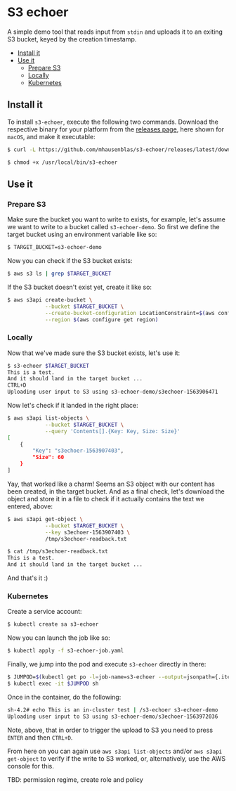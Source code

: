 # S3 echoer

A simple demo tool that reads input from `stdin` and uploads it to an
exiting S3 bucket, keyed by the creation timestamp.

- [Install it](#install-it)
- [Use it](#use-it)
  - [Prepare S3](#prepare-s3)
  - [Locally](#locally)
  - [Kubernetes](#kubernetes) 

## Install it

To install `s3-echoer`, execute the following two commands. Download the 
respective binary for your platform from the [releases page](https://github.com/mhausenblas/s3-echoer/releases), here shown for `macOS`, and make it executable:

```sh
$ curl -L https://github.com/mhausenblas/s3-echoer/releases/latest/download/s3-echoer-macos -o /usr/local/bin/s3-echoer

$ chmod +x /usr/local/bin/s3-echoer
```

## Use it

### Prepare S3

Make sure the bucket you want to write to exists, for example, let's assume we 
want to write to a bucket called `s3-echoer-demo`. So first we define the target 
bucket using an environment variable like so:

```sh
$ TARGET_BUCKET=s3-echoer-demo
```

Now you can check if the S3 bucket exists:

```sh
$ aws s3 ls | grep $TARGET_BUCKET
```

If the S3 bucket doesn't exist yet, create it like so:

```sh
$ aws s3api create-bucket \
            --bucket $TARGET_BUCKET \
            --create-bucket-configuration LocationConstraint=$(aws configure get region) \
            --region $(aws configure get region)
```

### Locally

Now that we've made sure the S3 bucket exists, let's use it:

```sh
$ s3-echoer $TARGET_BUCKET
This is a test. 
And it should land in the target bucket ...
CTRL+D
Uploading user input to S3 using s3-echoer-demo/s3echoer-1563906471
```

Now let's check if it landed in the right place:

```sh
$ aws s3api list-objects \
            --bucket $TARGET_BUCKET \
            --query 'Contents[].{Key: Key, Size: Size}'
[
    {
        "Key": "s3echoer-1563907403",
        "Size": 60
    }
]
```

Yay, that worked like a charm! Seems an S3 object with our content has been 
created, in the target bucket. And as a final check, let's download the object
and store it in a file to check if it actually contains the text we entered, above:

```sh
$ aws s3api get-object \
            --bucket $TARGET_BUCKET \
            --key s3echoer-1563907403 \
            /tmp/s3echoer-readback.txt

$ cat /tmp/s3echoer-readback.txt
This is a test.
And it should land in the target bucket ...

```

And that's it :)

### Kubernetes

Create a service account:

```sh
$ kubectl create sa s3-echoer
```

Now you can launch the job like so:

```sh
$ kubectl apply -f s3-echoer-job.yaml
```

Finally, we jump into the pod and execute `s3-echoer` directly in there:

```sh
$ JUMPOD=$(kubectl get po -l=job-name=s3-echoer --output=jsonpath={.items[*].metadata.name})
$ kubectl exec -it $JUMPOD sh
```

Once in the container, do the following:

```sh
sh-4.2# echo This is an in-cluster test | /s3-echoer s3-echoer-demo
Uploading user input to S3 using s3-echoer-demo/s3echoer-1563972036
```

Note, above, that in order to trigger the upload to S3 you need to press `ENTER` and then `CTRL+D`.

From here on you can again use `aws s3api list-objects` and/or `aws s3api get-object` to verify if the write to S3 worked, or, alternatively, use the
AWS console for this.

TBD: permission regime, create role and policy